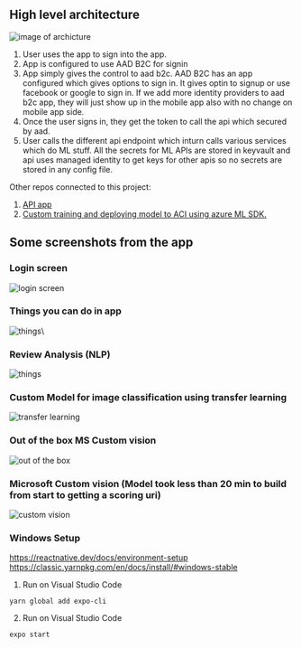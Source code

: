 ## High level architecture

![image of archicture](https://github.com/manish-shukla01/newMLApp/blob/master/Diagram.png)

1.  User uses the app to sign into the app.
2.  App is configured to use AAD B2C for signin
3.  App simply gives the control to aad b2c. AAD B2C has an app configured which gives options to sign in. It gives optin to signup or use facebook or google to sign in. If we add more identity providers to aad b2c app, they will just show up in the mobile app also with no change on mobile app side.
4. Once the user signs in, they get the token to call the api which secured by aad.
5. User calls the different api endpoint which inturn calls various services which do ML stuff. All the secrets for ML APIs are stored in keyvault and api uses managed identity to get keys for other apis so no secrets are stored in any config file.

Other repos connected to this project:

1. [API app](https://github.com/manish-shukla01/newMLAppAPI) 
2. [Custom training and deploying model to ACI using azure ML SDK.](https://github.com/manish-shukla01/tensorflowkerasinazure)

## Some screenshots from the app

### Login screen

![login screen](https://github.com/manish-shukla01/newMLApp/blob/master/screenshots/IMG_1191.PNG)

### Things you can do in app

![things](https://github.com/manish-shukla01/newMLApp/blob/master/screenshots/IMG_1192.PNG)\

### Review Analysis (NLP)
![things](https://github.com/manish-shukla01/newMLApp/blob/master/screenshots/IMG_1193.PNG)

### Custom Model for image classification using transfer learning
![transfer learning](https://github.com/manish-shukla01/newMLApp/blob/master/screenshots/IMG_1194.PNG)

### Out of the box MS Custom vision
![out of the box](https://github.com/manish-shukla01/newMLApp/blob/master/screenshots/IMG_1195.PNG)

### Microsoft Custom vision (Model took less than 20 min to build from start to getting a scoring uri)
![custom vision](https://github.com/manish-shukla01/newMLApp/blob/master/screenshots/IMG_1196.PNG)

### Windows Setup
https://reactnative.dev/docs/environment-setup<BR>
https://classic.yarnpkg.com/en/docs/install/#windows-stable<BR>

1. Run on Visual Studio Code
```
yarn global add expo-cli
```

2. Run on Visual Studio Code
```
expo start
```
